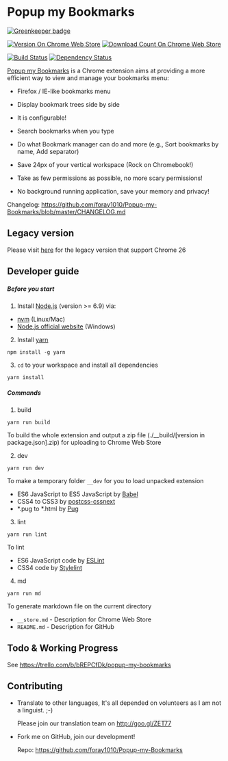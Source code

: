 # Popup my Bookmarks

[![Greenkeeper badge](https://badges.greenkeeper.io/foray1010/Popup-my-Bookmarks.svg)](https://greenkeeper.io/)

[![Version On Chrome Web Store](https://img.shields.io/chrome-web-store/v/mppflflkbbafeopeoeigkbbdjdbeifni.svg?maxAge=3600)](//chrome.google.com/webstore/detail/popup-my-bookmarks/mppflflkbbafeopeoeigkbbdjdbeifni)
[![Download Count On Chrome Web Store](https://img.shields.io/chrome-web-store/d/mppflflkbbafeopeoeigkbbdjdbeifni.svg?maxAge=3600)](//chrome.google.com/webstore/detail/popup-my-bookmarks/mppflflkbbafeopeoeigkbbdjdbeifni)

[![Build Status](https://img.shields.io/circleci/project/foray1010/Popup-my-Bookmarks/master.svg?maxAge=3600)](//circleci.com/gh/foray1010/Popup-my-Bookmarks/tree/master)
[![Dependency Status](https://img.shields.io/gemnasium/foray1010/Popup-my-Bookmarks.svg?maxAge=3600)](//gemnasium.com/foray1010/Popup-my-Bookmarks)

[Popup my Bookmarks](//chrome.google.com/webstore/detail/popup-my-bookmarks/mppflflkbbafeopeoeigkbbdjdbeifni) is a Chrome extension aims at providing a more efficient way to view and manage your bookmarks menu:


- Firefox / IE-like bookmarks menu

- Display bookmark trees side by side

- It is configurable!

- Search bookmarks when you type

- Do what Bookmark manager can do and more (e.g., Sort bookmarks by name, Add separator)

- Save 24px of your vertical workspace (Rock on Chromebook!)

- Take as few permissions as possible, no more scary permissions!

- No background running application, save your memory and privacy!

Changelog: https://github.com/foray1010/Popup-my-Bookmarks/blob/master/CHANGELOG.md


## Legacy version

Please visit [here](https://github.com/foray1010/Popup-my-Bookmarks/tree/minimum_chrome_version_26) for the legacy version that support Chrome 26


## Developer guide

##### Before you start
1. Install [Node.js](//github.com/nodejs/node) (version >= 6.9) via:
  - [nvm](//github.com/creationix/nvm) (Linux/Mac)
  - [Node.js official website](//nodejs.org/en/download/) (Windows)

2. Install [yarn](https://github.com/yarnpkg/yarn)

  ```
  npm install -g yarn
  ```

3. `cd` to your workspace and install all dependencies

  ```
  yarn install
  ```

##### Commands
1. build

  ```
  yarn run build
  ```

  To build the whole extension and output a zip file (./__build/[version in package.json].zip) for uploading to Chrome Web Store

2. dev

  ```
  yarn run dev
  ```

  To make a temporary folder `__dev` for you to load unpacked extension
  - ES6 JavaScript to ES5 JavaScript by [Babel](//github.com/babel/babel)
  - CSS4 to CSS3 by [postcss-cssnext](//github.com/MoOx/postcss-cssnext)
  - *.pug to *.html by [Pug](//github.com/pugjs/pug)

3. lint

  ```
  yarn run lint
  ```

  To lint
  - ES6 JavaScript code by [ESLint](//github.com/eslint/eslint)
  - CSS4 code by [Stylelint](//github.com/stylelint/stylelint)

4. md

  ```
  yarn run md
  ```

  To generate markdown file on the current directory
  - `__store.md` - Description for Chrome Web Store
  - `README.md` - Description for GitHub


## Todo & Working Progress

See https://trello.com/b/bREPCfDk/popup-my-bookmarks


## Contributing

- Translate to other languages, It's all depended on volunteers as I am not a linguist. ;-)

  Please join our translation team on http://goo.gl/ZET77

- Fork me on GitHub, join our development!

  Repo: https://github.com/foray1010/Popup-my-Bookmarks
